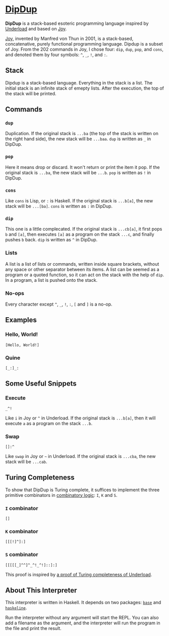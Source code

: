 # [DipDup](https://github.com/AlephAlpha/DipDup)

__DipDup__ is a stack-based esoteric programming language inspired by [Underload](http://esolangs.org/wiki/Underload) and based on [Joy](http://www.latrobe.edu.au/humanities/research/research-projects/past-projects/joy-programming-language).

[Joy](https://en.wikipedia.org/wiki/Joy_(programming_language)), invented by Manfred von Thun in 2001, is a stack-based, concatenative, purely functional programming language. Dipdup is a subset of Joy. From the 202 commands in Joy, I chose four: `dip`, `dup`, `pop`, and `cons`, and denoted them by four symbols: `^`, `_`, `!`, and `:`.

## Stack

Dipdup is a stack-based language. Everything in the stack is a list. The initial stack is an infinite stack of emepty lists. After the execution, the top of the stack will be printed.

## Commands

### `dup`

Duplication. If the original stack is `...ba` (the top of the stack is written on the right hand side), the new stack will be `...baa`. `dup` is written as `_` in DipDup.

### `pop`

Here it means drop or discard. It won't return or print the item it pop. If the original stack is `...ba`, the new stack will be `...b`. `pop` is written as `!` in DipDup.

### `cons`

Like `cons` is Lisp, or `:` is Haskell. If the original stack is `...b[a]`, the new stack will be `...[ba]`. `cons` is written as `:` in DipDup.

### `dip`

This one is a little complecated. If the original stack is `...cb[a]`, it first pops `b` and `[a]`, then executes `[a]` as a program on the stack `...c`, and finally pushes `b` back. `dip` is written as `^` in DipDup.

### Lists

A list is a list of lists or commands, written inside square brackets, without any space or other separator between its items. A list can be seemed as a program or a quoted function, so it can act on the stack with the help of `dip`. In a program, a list is pushed onto the stack.

### No-ops

Every character except `^`, `_`, `!`, `:`, `[` and `]` is a no-op.

## Examples

### Hello, World!

```
[Hello, World!]
```

### Quine

```
[_:]_:
```

## Some Useful Snippets

### Execute

```
_^!
```

Like `i` in Joy or `^` in Underload. If the original stack is `...b[a]`, then it will execute `a` as a program on the stack `...b`.

### Swap

```
[]:^
```

Like `swap` in Joy or `~` in Underload. If the original stack is `...cba`, the new stack will be `...cab`.

## Turing Completeness

To show that DipDup is Turing complete, it suffices to implement the three primitive combinators in [combinatory logic](http://esolangs.org/wiki/Combinatory_logic): `I`, `K` and `S`.

### `I` combinator

```
[]
```

### `K` combinator

```
[[[!]^]:]
```

### `S` combinator

```
[[[[[_]^^]^_^!_^!]::]:]
```

This proof is inspired by [a proof of Turing completeness of Underload](http://esolangs.org/wiki/Underload#Unlambda_to_Underload).

## About This Interpreter

This interpreter is written in Haskell. It depends on two packages: [`base`](http://hackage.haskell.org/package/base) and [`haskeline`](http://hackage.haskell.org/package/haskeline).

Run the interpreter without any argument will start the REPL. You can also add a filename as the argument, and the interpreter will run the program in the file and print the result.
